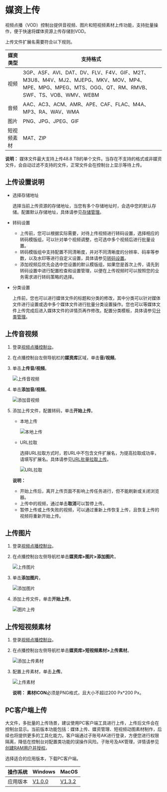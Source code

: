 # 媒资上传

视频点播（VOD）控制台提供音视频、图片和短视频素材上传功能，支持批量操作，便于快速将媒体资源上传存储到VOD。

上传文件扩展名需要符合以下规则。

|媒资类型|支持格式|
|----|----|
|视频|3GP、ASF、AVI、DAT、DV、FLV、F4V、GIF、M2T、M3U8、M4V、MJ2、MJEPG、MKV、MOV、MP4、MPE、MPG、MPEG、MTS、OGG、QT、RM、RMVB、SWF、TS、VOB、WMV、WEBM|
|音频|AAC、AC3、ACM、AMR、APE、CAF、FLAC、M4A、MP3、RA、WAV、WMA|
|图片|PNG、JPG、JPEG、GIF|
|短视频素材|MAT、ZIP|

**说明：** 媒体文件最大支持上传48.8 TB的单个文件。当存在不支持的格式或非媒资文件，会自动过滤不支持的文件，正常文件会在控制台上显示等待上传。

## 上传设置说明

-   选择存储地址

    选择当前上传资源的存储地址，当您有多个存储地址时，会选中您的默认存储。配置默认存储地址，具体请参见[存储管理](/intl.zh-CN/控制台指南/配置管理/存储管理.md)。

-   转码设置
    -   上传前，您可以根据实际需要，对待上传视频进行转码设置，选择相应的转码模版组，可以针对单个视频调整，也可选中多个视频后进行批量设置。
    -   转码模版组中支持配置不同清晰度，并对不同清晰度的分辨率、码率等参数，以及水印等进行自定义设置，具体请参见[转码设置](/intl.zh-CN/控制台指南/配置管理/转码设置.md)。
    -   添加视频后优先会选中您设置的默认模版组，如果您是首次上传，请先到转码设置中进行配置检查和设置管理，以便在上传视频时可以按照您的业务需求进行转码策略的选择。
-   分类设置

    上传前，您也可以进行媒体文件的标题和分类的修改，其中分类可以针对媒体文件进行设置或选中多个媒体文件进行批量分类设置操作。您也可以等媒体文件上传完成后进入媒体文件的详情页再作修改。配置分类模板，具体请参见[分类管理](/intl.zh-CN/控制台指南/配置管理/分类管理.md)。


## 上传音视频

1.  登录[视频点播控制台](https://vod.console.aliyun.com/)。

2.  在点播控制台左侧导航栏的**媒资库**区域，单击**音/视频**。

3.  单击**上传音/视频**。

    ![上传音视频](https://static-aliyun-doc.oss-accelerate.aliyuncs.com/assets/img/zh-CN/4081106061/p184170.png)

4.  单击**添加音/视频**。

    ![添加音视频](https://static-aliyun-doc.oss-accelerate.aliyuncs.com/assets/img/zh-CN/4081106061/p184173.png)

5.  添加上传文件，配置转码，单击**开始上传**。

    -   本地上传

        ![本地上传](https://static-aliyun-doc.oss-accelerate.aliyuncs.com/assets/img/zh-CN/4081106061/p184186.png)

    -   URL拉取

        选择URL拉取方式时，若URL中不包含文件扩展名，为提高拉取成功率，请填写扩展名。具体请参见[URL批量拉取上传](/intl.zh-CN/服务端API/媒体上传/URL批量拉取上传.md)。

        ![URL拉取](https://static-aliyun-doc.oss-accelerate.aliyuncs.com/assets/img/zh-CN/5081106061/p184187.png)

    **说明：**

    -   开始上传后，离开上传页面不影响上传任务进行，但不能刷新或关闭浏览器。
    -   上传中的视频，通过单击**取消**可以暂停上传。
    -   暂停上传或上传失败的视频，可以通过重新上传恢复上传，且恢复上传的视频将重新开始上传。

## 上传图片

1.  登录[视频点播控制台](https://vod.console.aliyun.com/)。

2.  在点播控制台左侧导航栏单击**媒资库\>图片\>添加图片**。

    ![上传图片](https://static-aliyun-doc.oss-accelerate.aliyuncs.com/assets/img/zh-CN/5081106061/p184215.png)

3.  单击**添加图片**。

    ![添加图片](https://static-aliyun-doc.oss-accelerate.aliyuncs.com/assets/img/zh-CN/5081106061/p184219.png)

4.  添加上传文件，单击**开始上传**。

    ![图片上传](https://static-aliyun-doc.oss-accelerate.aliyuncs.com/assets/img/zh-CN/5081106061/p184220.png)


## 上传短视频素材

1.  登录[视频点播控制台](https://vod.console.aliyun.com/)。

2.  在点播控制台左侧导航栏单击**媒资库\>短视频素材\>上传素材**。

    ![添加上传素材](https://static-aliyun-doc.oss-accelerate.aliyuncs.com/assets/img/zh-CN/5081106061/p184233.png)

3.  配置上传素材，单击**上传**。

    ![上传素材](https://static-aliyun-doc.oss-accelerate.aliyuncs.com/assets/img/zh-CN/5081106061/p184238.png)

    **说明：** **素材ICON**必须是PNG格式，且大小不超过200 Px\*200 Px。


## PC客户端上传

大文件，多批量的上传场景，建议使用PC客户端工具进行上传，上传后文件会在控制台显示。当前版本功能包括：媒体上传、媒资管理、短视频动图素材制作，后续也将提供更多的工具化能力。客户端通过子账号AK进行登录，方便您进行权限隔离，降低在控制台对配置类功能的误操作风险。子账号及AK管理，详情请参见[创建RAM用户并授权](/intl.zh-CN/开发指南/账号和授权/创建RAM用户并授权.md)。

选择适合的应用版本，下载PC客户端。

|操作系统|Windows|MacOS|
|----|-------|-----|
|应用版本|[V1.0.0](https://alivc-demo-cms.alicdn.com/versionProduct/installPackage/upload/ApsaraVideo_vodClient_v1.0.0_Windows_20201023.zip)|[V1.3.2](https://player.alicdn.com/download/aliyun_video_client_1.3.2_1024.dmg)|

